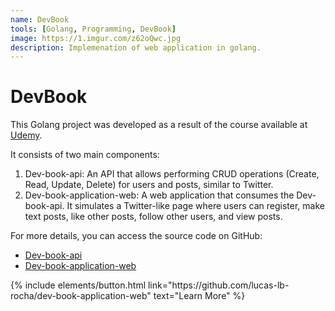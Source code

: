 ```yaml
---
name: DevBook
tools: [Golang, Programming, DevBook]
image: https://1.imgur.com/z62oQwc.jpg
description: Implemenation of web application in golang.
---
```


# DevBook

This Golang project was developed as a result of the course available at [Udemy](https://www.udemy.com/course/aprenda-golang-do-zero-desenvolva-uma-aplicacao-completa).

It consists of two main components:

1. Dev-book-api: An API that allows performing CRUD operations (Create, Read, Update, Delete) for users and posts, similar to Twitter.
2. Dev-book-application-web: A web application that consumes the Dev-book-api. It simulates a Twitter-like page where users can register, make text posts, like other posts, follow other users, and view posts.

For more details, you can access the source code on GitHub:

- [Dev-book-api](https://github.com/lucas-lb-rocha/dev-book-api)
- [Dev-book-application-web](https://github.com/lucas-lb-rocha/dev-book-application-web)

<p class="text-center">
{% include elements/button.html link="https://github.com/lucas-lb-rocha/dev-book-application-web" text="Learn More" %}
</p>
